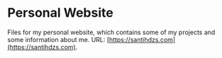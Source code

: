 # Personal Website

Files for my personal website, which contains some of my projects and some information about me.
URL: [https://santihdzs.com](https://santihdzs.com).

